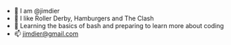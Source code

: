 - 👋 I am @jimdier
- 👀 I like Roller Derby, Hamburgers and The Clash
- 🌱 Learning the basics of bash and preparing to learn more about coding
- 📫 jimdier@gmail.com

<!---
jimdier/jimdier is a ✨ special ✨ repository because its `README.md` (this file) appears on your GitHub profile.
You can click the Preview link to take a look at your changes.
--->
